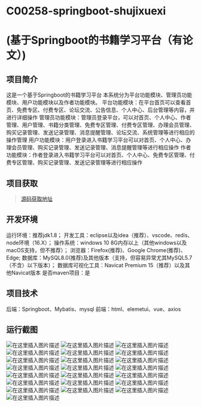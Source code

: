 # C00258-springboot-shujixuexi
# (基于Springboot的书籍学习平台（有论文）)
## 项目简介

这是一个基于Springboot的书籍学习平台
本系统分为平台功能模块、管理员功能模块、用户功能模块以及作者功能模块。
平台功能模块：在平台首页可以查看首页、免费专区、付费专区、论坛交流、公告信息、个人中心、后台管理等内容，并进行详细操作
管理员功能模块：管理员登录平台，可以对首页、个人中心、作者管理、用户管理、书籍分类管理、免费专区管理、付费专区管理、办理会员管理、购买记录管理、发送记录管理、消息提醒管理、论坛交流、系统管理等进行相应的操作管理
用户功能模块：用户登录进入书籍学习平台可以对首页、个人中心、办理会员管理、购买记录管理、发送记录管理、消息提醒管理等进行相应操作
作者功能模块：作者登录进入书籍学习平台可以对首页、个人中心、免费专区管理、付费专区管理、购买记录管理、发送记录管理等进行相应操作




## 项目获取
> [源码获取地址](http://www.manoncode.cn/details?id=258)

 
## 开发环境

运行环境：推荐jdk1.8；
开发工具：eclipse以及idea（推荐）、vscode、redis、node环境（16.X）；
操作系统：windows 10 8G内存以上（其他windows以及macOS支持，但不推荐）；
浏览器：Firefox(推荐)、Google Chrome(推荐)、Edge;
数据库：MySQL8.0(推荐)及其他版本（支持，但容易异常尤其MySQL5.7（不含）以下版本）；
数据库可视化工具：Navicat Premium 15（推荐）以及其他Navicat版本
是否maven项目：是

## 项目技术
 
后端：Springboot、Mybatis、mysql
前端：html、elemetui、vue、axios


## 运行截图
![在这里插入图片描述](https://img-blog.csdnimg.cn/direct/d1f57f399da549efaf5eb39346b9ee44.png#pic_center)
![在这里插入图片描述](https://img-blog.csdnimg.cn/direct/6c5fe5ee297542599efa32ca6e682d1c.png#pic_center)
![在这里插入图片描述](https://img-blog.csdnimg.cn/direct/dbef5ffac8194285bff79ddd0e701e79.png#pic_center)
![在这里插入图片描述](https://img-blog.csdnimg.cn/direct/553415b036bc41a6a9a09e2ea96f0e41.png#pic_center)
![在这里插入图片描述](https://img-blog.csdnimg.cn/direct/3aa89b6bbd374d9f8b7d4743652199d0.png#pic_center)
![在这里插入图片描述](https://img-blog.csdnimg.cn/direct/8b1c19370d8542059633cf6ff69e8b94.png#pic_center)
![在这里插入图片描述](https://img-blog.csdnimg.cn/direct/36fc85860e9847fea4513418f1577f39.png#pic_center)
![在这里插入图片描述](https://img-blog.csdnimg.cn/direct/4409c9cd60794b0daf13bfcd87b51bca.png#pic_center)
![在这里插入图片描述](https://img-blog.csdnimg.cn/direct/afa50a8739a548f48cd8ff542e516982.png#pic_center)
![在这里插入图片描述](https://img-blog.csdnimg.cn/direct/11821de724884e34ab64bc6501a64a17.png#pic_center)
![在这里插入图片描述](https://img-blog.csdnimg.cn/direct/60d65931a01b42ea8474864ca478c91a.png#pic_center)
![在这里插入图片描述](https://img-blog.csdnimg.cn/direct/afbe88bdf38c44f7b5deaf3cae454ce7.png#pic_center)
![在这里插入图片描述](https://img-blog.csdnimg.cn/direct/5eb880888d5d4007bc7add7d64063b02.png#pic_center)
![在这里插入图片描述](https://img-blog.csdnimg.cn/direct/32a4d97c38a0412191c80783b7b18f8a.png#pic_center)
![在这里插入图片描述](https://img-blog.csdnimg.cn/direct/af88c700267a4610a3b58cee017a4c30.png#pic_center)
![在这里插入图片描述](https://img-blog.csdnimg.cn/direct/20de940601e34987a26d83d878bb7ff0.png#pic_center)
![在这里插入图片描述](https://img-blog.csdnimg.cn/direct/1e02515c51ea4957a93b21ee0fadbe7d.png#pic_center)
![在这里插入图片描述](https://img-blog.csdnimg.cn/direct/0d17248cdbba4bb9ae3bc9af80c0ff13.png#pic_center)
![在这里插入图片描述](https://img-blog.csdnimg.cn/direct/7e9658de05a4476caa75fb1f87f152b3.png#pic_center)
![在这里插入图片描述](https://img-blog.csdnimg.cn/direct/ad65df3330e94f819e7dbe6c1db9fb39.png#pic_center)
![在这里插入图片描述](https://img-blog.csdnimg.cn/direct/cb296676c0fa42d48a6fb94d93f2ed3b.png#pic_center)
![在这里插入图片描述](https://img-blog.csdnimg.cn/direct/3a852fd792e94418aac4b4a321000f97.png#pic_center)

